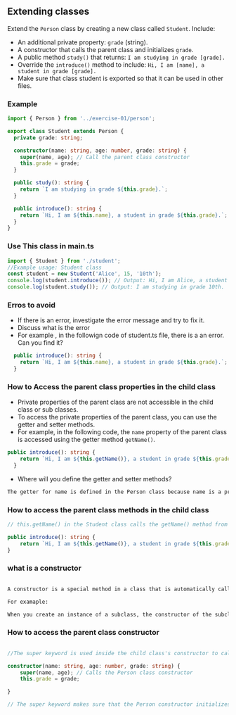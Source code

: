 ## Extending classes

Extend the `Person` class by creating a new class called `Student`. Include:

- An additional private property: `grade` (string).
- A constructor that calls the parent class and initializes `grade`.
- A public method `study()` that returns: `I am studying in grade [grade].`
- Override the `introduce()` method to include: `Hi, I am [name], a student in grade [grade].`
- Make sure that class student is exported so that it can be used in other files.

### Example

```ts
import { Person } from '../exercise-01/person';

export class Student extends Person {
  private grade: string;

  constructor(name: string, age: number, grade: string) {
    super(name, age); // Call the parent class constructor
    this.grade = grade;
  }

  public study(): string {
    return `I am studying in grade ${this.grade}.`;
  }

  public introduce(): string {
    return `Hi, I am ${this.name}, a student in grade ${this.grade}.`;
  }
}
```

### Use This class in main.ts

```ts
import { Student } from './student';
//Example usage: Student class
const student = new Student('Alice', 15, '10th');
console.log(student.introduce()); // Output: Hi, I am Alice, a student in grade 10th.
console.log(student.study()); // Output: I am studying in grade 10th.
```

### Erros to avoid

- If there is an error, investigate the error message and try to fix it.
- Discuss what is the error
- For example , in the followign code of student.ts file, there is a an error. Can you find it?

```ts
  public introduce(): string {
    return `Hi, I am ${this.name}, a student in grade ${this.grade}.`;
  }

```

### How to Access the parent class properties in the child class

- Private properties of the parent class are not accessible in the child class or sub classes.
- To access the private properties of the parent class, you can use the getter and setter methods.
- For example, in the following code, the `name` property of the parent class is accessed using the getter method `getName()`.

```ts
public introduce(): string {
    return `Hi, I am ${this.getName()}, a student in grade ${this.grade}.`;
  }
```

- Where will you define the getter and setter methods?

```txt
The getter for name is defined in the Person class because name is a private property of Person.

```

### How to access the parent class methods in the child class

```ts
// this.getName() in the Student class calls the getName() method from the Person class.

public introduce(): string {
    return `Hi, I am ${this.getName()}, a student in grade ${this.grade}.`;
}


```

### what is a constructor

```txt

A constructor is a special method in a class that is automatically called when you create a new instance of that class. Its main purpose is to initialize the properties of the class with specific values.

For examaple:

When you create an instance of a subclass, the constructor of the subclass is called. But before you can use any properties or methods that belong to the superclass, you need to call the superclass's constructor first. This is done with keyword super().

```

### How to access the parent class constructor

```ts

//The super keyword is used inside the child class's constructor to call the parent class's constructor and pass any required arguments.

constructor(name: string, age: number, grade: string) {
    super(name, age); // Calls the Person class constructor
    this.grade = grade;

}

// The super keyword makes sure that the Person constructor initializes the name and age properties correctly. Without calling super, the child class cannot be instantiated properly.

```
